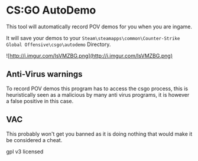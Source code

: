 # CS:GO AutoDemo
This tool will automatically record POV demos for you when you are ingame. 

It will save your demos to your `Steam\steamapps\common\Counter-Strike Global Offensive\csgo\autodemo` Directory.

![http://i.imgur.com/IsVMZBG.png](http://i.imgur.com/IsVMZBG.png)

## Anti-Virus warnings
To record POV demos this program has to access the csgo process, this is heuristically seen as a malicious by many anti virus programs, it is however a false positive in this case.

## VAC
This probably won't get you banned as it is doing nothing that would make it be considered a cheat. 

gpl v3 licensed
